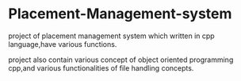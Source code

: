 # Placement-Management-system
project of placement management system which written in cpp language,have various functions.

project also contain various concept of object oriented programming cpp,and various functionalities of file handling concepts.
